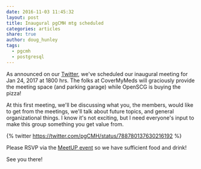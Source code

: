```yaml
---
date: 2016-11-03 11:45:32
layout: post
title: Inaugural pgCMH mtg scheduled
categories: articles
share: true
author: doug_hunley
tags:
  - pgcmh
  - postgresql
---
```


As announced on our [Twitter](http://www.twitter.com/pgCMH), we've scheduled our inaugural meeting for Jan 24, 2017 at 1800 hrs. The folks at CoverMyMeds will graciously provide the meeting space (and parking garage) while OpenSCG is buying the pizza!

At this first meeting, we'll be discussing what you, the members, would like to get from the meetings, we'll talk about future topics, and general organizational things. I know it's not exciting, but I need everyone's input to make this group something you get value from.

{% twitter https://twitter.com/pgCMH/status/788780137630216192 %}

Please RSVP via the [MeetUP event](https://www.meetup.com/postgresCMH/events/234969649/) so we have sufficient food and drink!

See you there!
